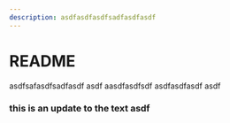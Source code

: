 ```yaml
---
description: asdfasdfasdfsadfasdfasdf
---
```


# README

asdfsafasdfsadfasdf asdf aasdfasdfsdf asdfasdfasdf asdf

### this is an update to the text asdf
